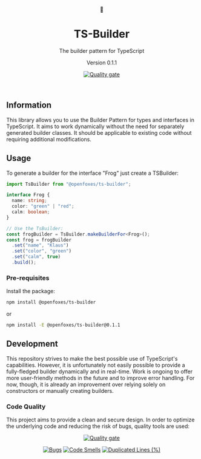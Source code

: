 <div align="center">
  👷
</div>
<h1 align="center">
    TS-Builder
</h1>

<p align="center">
   The builder pattern for TypeScript 
</p>

<p align="center">
   Version 0.1.1
</p>

<p align="center">
    <a href="https://sonarcloud.io/summary/new_code?id=OpenFoxes_ts-builder"><img src="https://sonarcloud.io/api/project_badges/quality_gate?project=OpenFoxes_ts-builder" alt="Quality gate" /></a>
</p>

<br />

## Information

This library allows you to use the Builder Pattern for types and interfaces in TypeScript.
It aims to work dynamically without the need for separately generated builder classes.
It should be applicable to existing code without requiring additional modifications.

## Usage

To generate a builder for the interface "Frog" just create a TSBuilder:

```typescript
import TsBuilder from "@openfoxes/ts-builder";

interface Frog {
  name: string;
  color: "green" | "red";
  calm: boolean;
}

// Use the TsBuilder:
const frogBuilder = TsBuilder.makeBuilderFor<Frog>();
const frog = frogBuilder
  .set("name", "Klaus")
  .set("color", "green")
  .set("calm", true)
  .build();

```

### Pre-requisites

Install the package:

```bash
npm install @openfoxes/ts-builder
```

or

```bash
npm install -E @openfoxes/ts-builder@0.1.1
```

## Development

This repository strives to make the best possible use of TypeScript's capabilities.
However, it is unfortunately not easily possible to provide a fully-fledged builder dynamically and in real-time.
Work is ongoing to offer more user-friendly methods in the future and to improve error handling.
For now, though, it is already an improvement over relying solely on constructors or manually creating builders.

### Code Quality

This project aims to provide a clean and secure design.
In order to optimize the underlying code and reducing the risk of bugs, quality tools are used:

<p align="center">
    <a href="https://sonarcloud.io/summary/new_code?id=OpenFoxes_ts-builder"><img src="https://sonarcloud.io/api/project_badges/quality_gate?project=OpenFoxes_ts-builder" alt="Quality gate" /></a>
</p>

<p align="center">
    <a href="https://sonarcloud.io/summary/new_code?id=OpenFoxes_ts-builder"><img src="https://sonarcloud.io/api/project_badges/measure?project=OpenFoxes_ts-builder&metric=bugs" alt="Bugs" /></a>
    <a href="https://sonarcloud.io/summary/new_code?id=OpenFoxes_ts-builder"><img src="https://sonarcloud.io/api/project_badges/measure?project=OpenFoxes_ts-builder&metric=code_smells" alt="Code Smells" /></a>
    <a href="https://sonarcloud.io/summary/new_code?id=OpenFoxes_ts-builder"><img src="https://sonarcloud.io/api/project_badges/measure?project=OpenFoxes_ts-builder&metric=duplicated_lines_density" alt="Duplicated Lines (%)" /></a>
</p>
